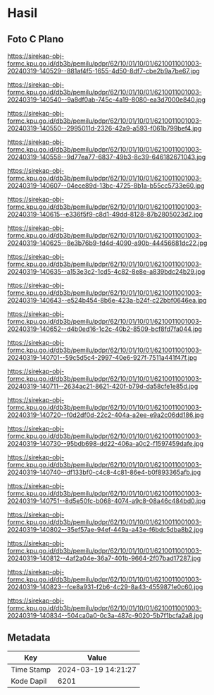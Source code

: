 # Hasil

## Foto C Plano

https://sirekap-obj-formc.kpu.go.id/db3b/pemilu/pdpr/62/10/01/10/01/6210011001003-20240319-140529--881af4f5-1655-4d50-8df7-cbe2b9a7be67.jpg

https://sirekap-obj-formc.kpu.go.id/db3b/pemilu/pdpr/62/10/01/10/01/6210011001003-20240319-140540--9a8df0ab-745c-4a19-8080-ea3d7000e840.jpg

https://sirekap-obj-formc.kpu.go.id/db3b/pemilu/pdpr/62/10/01/10/01/6210011001003-20240319-140550--2995011d-2326-42a9-a593-f061b799bef4.jpg

https://sirekap-obj-formc.kpu.go.id/db3b/pemilu/pdpr/62/10/01/10/01/6210011001003-20240319-140558--9d77ea77-6837-49b3-8c39-646182671043.jpg

https://sirekap-obj-formc.kpu.go.id/db3b/pemilu/pdpr/62/10/01/10/01/6210011001003-20240319-140607--04ece89d-13bc-4725-8b1a-b55cc5733e60.jpg

https://sirekap-obj-formc.kpu.go.id/db3b/pemilu/pdpr/62/10/01/10/01/6210011001003-20240319-140615--e336f5f9-c8d1-49dd-8128-87b2805023d2.jpg

https://sirekap-obj-formc.kpu.go.id/db3b/pemilu/pdpr/62/10/01/10/01/6210011001003-20240319-140625--8e3b76b9-fd4d-4090-a90b-44456681dc22.jpg

https://sirekap-obj-formc.kpu.go.id/db3b/pemilu/pdpr/62/10/01/10/01/6210011001003-20240319-140635--a153e3c2-1cd5-4c82-8e8e-a839bdc24b29.jpg

https://sirekap-obj-formc.kpu.go.id/db3b/pemilu/pdpr/62/10/01/10/01/6210011001003-20240319-140643--e524b454-8b6e-423a-b24f-c22bbf0646ea.jpg

https://sirekap-obj-formc.kpu.go.id/db3b/pemilu/pdpr/62/10/01/10/01/6210011001003-20240319-140652--d4b0ed16-1c2c-40b2-8509-bcf8fd7fa044.jpg

https://sirekap-obj-formc.kpu.go.id/db3b/pemilu/pdpr/62/10/01/10/01/6210011001003-20240319-140701--59c5d5c4-2997-40e6-927f-7511a441f47f.jpg

https://sirekap-obj-formc.kpu.go.id/db3b/pemilu/pdpr/62/10/01/10/01/6210011001003-20240319-140711--2634ac21-8621-420f-b79d-da58cfe1e85d.jpg

https://sirekap-obj-formc.kpu.go.id/db3b/pemilu/pdpr/62/10/01/10/01/6210011001003-20240319-140720--f0d2df0d-22c2-404a-a2ee-e9a2c06dd186.jpg

https://sirekap-obj-formc.kpu.go.id/db3b/pemilu/pdpr/62/10/01/10/01/6210011001003-20240319-140730--95bdb698-dd22-406a-a0c2-f1597459dafe.jpg

https://sirekap-obj-formc.kpu.go.id/db3b/pemilu/pdpr/62/10/01/10/01/6210011001003-20240319-140740--df133bf0-c4c8-4c81-86e4-b0f893365afb.jpg

https://sirekap-obj-formc.kpu.go.id/db3b/pemilu/pdpr/62/10/01/10/01/6210011001003-20240319-140751--8d5e50fc-b068-4074-a9c8-08a46c484bd0.jpg

https://sirekap-obj-formc.kpu.go.id/db3b/pemilu/pdpr/62/10/01/10/01/6210011001003-20240319-140802--35ef57ae-94ef-449a-a43e-f6bdc5dba8b2.jpg

https://sirekap-obj-formc.kpu.go.id/db3b/pemilu/pdpr/62/10/01/10/01/6210011001003-20240319-140812--4af2a04e-36a7-401b-9664-2f07bad17287.jpg

https://sirekap-obj-formc.kpu.go.id/db3b/pemilu/pdpr/62/10/01/10/01/6210011001003-20240319-140823--fce8a931-f2b6-4c29-8a43-4559871e0c60.jpg

https://sirekap-obj-formc.kpu.go.id/db3b/pemilu/pdpr/62/10/01/10/01/6210011001003-20240319-140834--504ca0a0-0c3a-487c-9020-5b7f1bcfa2a8.jpg


## Metadata

| Key        | Value               |
| ---------- | ------------------- |
| Time Stamp | 2024-03-19 14:21:27 |
| Kode Dapil | 6201                |



